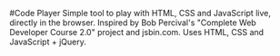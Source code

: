 #Code Player
Simple tool to play with HTML, CSS and JavaScript live, directly in the browser. Inspired by Bob Percival's "Complete Web Developer Course 2.0" project and jsbin.com. Uses HTML, CSS and JavaScript + jQuery.